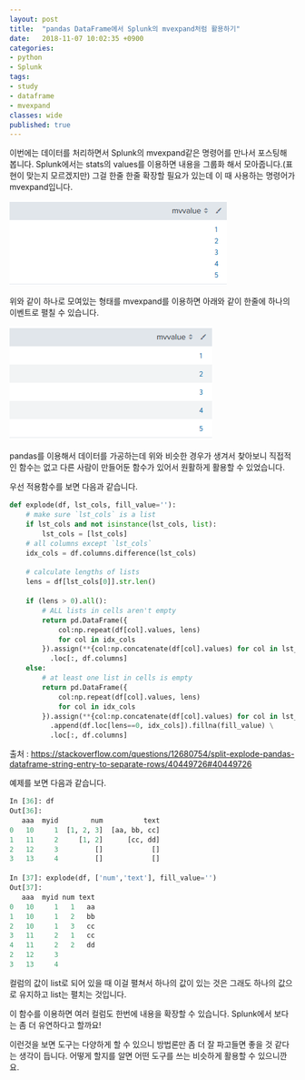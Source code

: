 ```yaml
---
layout: post
title:  "pandas DataFrame에서 Splunk의 mvexpand처럼 활용하기"
date:   2018-11-07 10:02:35 +0900
categories: 
- python
- Splunk
tags:
- study
- dataframe
- mvexpand
classes: wide
published: true
---
```




이번에는 데이터를 처리하면서 Splunk의 mvexpand같은 명령어를 만나서 포스팅해 봅니다. Splunk에서는 stats의 values를 이용하면 내용을 그룹화 해서 모아줍니다.(표현이 맞는지 모르겠지만) 그걸 한줄 한줄 확장할 필요가 있는데 이 때 사용하는 명령어가 mvexpand입니다. 

![multivalue](/images/mvexpand_ex_1.png)

위와 같이 하나로 모여있는 형태를 mvexpand를 이용하면 아래와 같이 한줄에 하나의 이벤트로 펼칠 수 있습니다.

![multivalue](/images/mvexpand_ex_2.png)

pandas를 이용해서 데이터를 가공하는데 위와 비슷한 경우가 생겨서 찾아보니 직접적인 함수는 없고 다른 사람이 만들어둔 함수가 있어서 원활하게 활용할 수 있었습니다.

우선 적용함수를 보면 다음과 같습니다.



```python
def explode(df, lst_cols, fill_value=''):
    # make sure `lst_cols` is a list
    if lst_cols and not isinstance(lst_cols, list):
        lst_cols = [lst_cols]
    # all columns except `lst_cols`
    idx_cols = df.columns.difference(lst_cols)

    # calculate lengths of lists
    lens = df[lst_cols[0]].str.len()

    if (lens > 0).all():
        # ALL lists in cells aren't empty
        return pd.DataFrame({
            col:np.repeat(df[col].values, lens)
            for col in idx_cols
        }).assign(**{col:np.concatenate(df[col].values) for col in lst_cols}) \
          .loc[:, df.columns]
    else:
        # at least one list in cells is empty
        return pd.DataFrame({
            col:np.repeat(df[col].values, lens)
            for col in idx_cols
        }).assign(**{col:np.concatenate(df[col].values) for col in lst_cols}) \
          .append(df.loc[lens==0, idx_cols]).fillna(fill_value) \
          .loc[:, df.columns]
```





출처 : https://stackoverflow.com/questions/12680754/split-explode-pandas-dataframe-string-entry-to-separate-rows/40449726#40449726

예제를 보면 다음과 같습니다.

```python
In [36]: df
Out[36]:
   aaa  myid        num          text
0   10     1  [1, 2, 3]  [aa, bb, cc]
1   11     2     [1, 2]      [cc, dd]
2   12     3         []            []
3   13     4         []            []

In [37]: explode(df, ['num','text'], fill_value='')
Out[37]:
   aaa  myid num text
0   10     1   1   aa
1   10     1   2   bb
2   10     1   3   cc
3   11     2   1   cc
4   11     2   2   dd
2   12     3
3   13     4
```



컬럼의 값이 list로 되어 있을 때 이걸 펼쳐서 하나의 값이 있는 것은 그래도 하나의 값으로 유지하고 list는 펼치는 것입니다.

이 함수를 이용하면 여러 컬럼도 한번에 내용을 확장할 수 있습니다. Splunk에서 보다는 좀 더 유연하다고 할까요!



이런것을 보면 도구는 다양하게 할 수 있으니 방법론만 좀 더 잘 파고들면 좋을 것 같다는 생각이 듭니다. 어떻게 할지를 알면 어떤 도구를 쓰는 비슷하게 활용할 수 있으니깐요.

